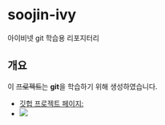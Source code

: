 # soojin-ivy
아이비넷 git 학습용 리포지터리
## 개요

이 ~~프로젝트~~는 **git**을 학습하기 위해 생성하였습니다. 

* [깃헙 프로젝트 페이지:](https://github.com/soojinivy/soojin-ivy)
* ![](https://www.google.com/images/branding/googlelogo/2x/googlelogo_color_272x92dp.png)

